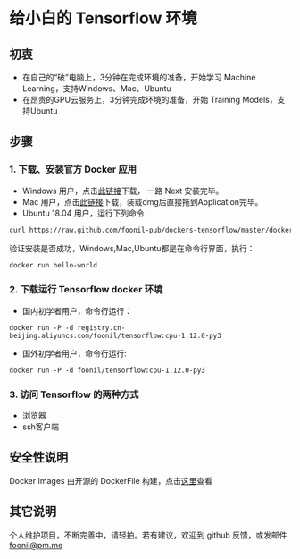# 给小白的 Tensorflow 环境
## 初衷
* 在自己的“破”电脑上，3分钟在完成环境的准备，开始学习 Machine Learning，支持Windows、Mac、Ubuntu
* 在昂贵的GPU云服务上，3分钟完成环境的准备，开始 Training Models，支持Ubuntu

## 步骤
### 1. 下载、安装官方 Docker 应用
* Windows 用户，点击[此链接](https://download.docker.com/win/stable/Docker%20for%20Windows%20Installer.exe)下载， 一路 Next 安装完毕。
* Mac 用户，点击[此链接](https://download.docker.com/mac/stable/Docker.dmg)下载，装载dmg后直接拖到Application完毕。
* Ubuntu 18.04 用户，运行下列命令
```sh
curl https://raw.github.com/foonil-pub/dockers-tensorflow/master/docker-ce-ubuntu1804.sh | sudo bash
```
验证安装是否成功，Windows,Mac,Ubuntu都是在命令行界面，执行：
```sh
docker run hello-world
```

### 2. 下载运行 Tensorflow docker 环境
* 国内初学者用户，命令行运行：
```
docker run -P -d registry.cn-beijing.aliyuncs.com/foonil/tensorflow:cpu-1.12.0-py3
```
* 国外初学者用户，命令行运行:
```
docker run -P -d foonil/tensorflow:cpu-1.12.0-py3
```

### 3. 访问 Tensorflow 的两种方式
* 浏览器
* ssh客户端


## 安全性说明
Docker Images 由开源的 DockerFile 构建，点击[这里](https://github.com/foonil-pub/dockers-tensorflow/)查看

## 其它说明
个人维护项目，不断完善中，请轻拍。若有建议，欢迎到 github 反馈，或发邮件 foonil@pm.me 
